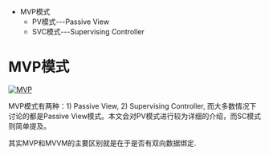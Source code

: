 
* MVP模式
  * PV模式---Passive View
  * SVC模式---Supervising Controller


# MVP模式

<a href="https://ibb.co/njZgxct"><img src="https://i.ibb.co/9Wz8QTS/MVP.png" alt="MVP" border="0"></a>


   MVP模式有两种：1) Passive View, 2) Supervising Controller, 而大多数情况下讨论的都是Passive View模式。本文会对PV模式进行较为详细的介绍，而SC模式则简单提及。
   
   其实MVP和MVVM的主要区别就是在于是否有双向数据绑定.
   
   
